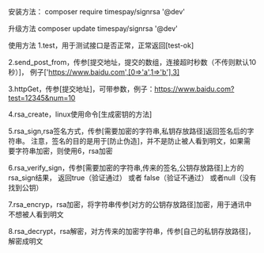 安装方法：
composer require timespay/signrsa '@dev'



升级方法
composer update timespay/signrsa '@dev'



使用方法
1.test，用于测试接口是否正常，正常返回[test-ok]

2.send_post_from，传参[提交地址，提交的数组，连接超时秒数（不传则默认10秒）]，
  例子['https://www.baidu.com',[0=>'a',1=>'b'],3]

3.httpGet，传参[提交地址]，可带参数，例子：https://www.baidu.com?test=12345&num=10

4.rsa_create，linux使用命令[生成密钥的方法]

5.rsa_sign,rsa签名方式，传参[需要加密的字符串,私钥存放路径]返回签名后的字符串。
  注意，签名的目的是用于[防止伪造]，并不是防止被人看到明文，如果需要字符串加密，则使用6，rsa加密

6.rsa_verify_sign，传参[需要加密的字符串,传来的签名,公钥存放路径]上方的rsa_sign结果，
  返回true（验证通过） 或者 false（验证不通过） 或者null（没有找到公钥）

7.rsa_encryp，rsa加密，将字符串传参[对方的公钥存放路径]加密，用于通讯中不想被人看到明文

8.rsa_decrypt，rsa解密，对方传来的加密字符串，传参[自己的私钥存放路径]，解密成明文
